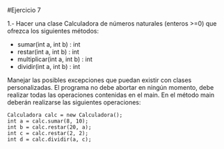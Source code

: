 #Ejercicio 7

1.- Hacer una clase Calculadora de números naturales (enteros >=0) que ofrezca los siguientes métodos:
- sumar(int a, int b) : int
- restar(int a, int b) : int
- multiplicar(int a, int b) : int
- dividir(int a, int b) : int

Manejar las posibles excepciones que puedan existir con clases personalizadas. El programa no debe abortar en ningún momento, debe realizar todas las operaciones contenidas en el main. En el método main deberán realizarse las siguientes operaciones:

```
Calculadora calc = new Calculadora();
int a = calc.sumar(8, 10);
int b = calc.restar(20, a);
int c = calc.restar(2, 2);
int d = calc.dividir(a, c);
```
